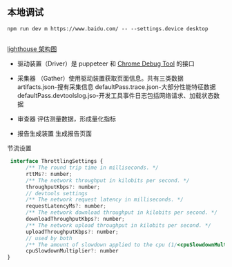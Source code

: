 ## 本地调试
```shell
npm run dev m https://www.baidu.com/ -- --settings.device desktop
```

## 

[lighthouse 架构图](https://github.com/GoogleChrome/lighthouse/blob/master/docs/architecture.md)

- 驱动装置（Driver）是 puppeteer 和 [Chrome Debug Tool](https://chromedevtools.github.io/devtools-protocol/) 的接口

- 采集器 （Gather）使用驱动装置获取页面信息。共有三类数据 artifacts.json-搜有采集信息 defaultPass.trace.json-大部分性能特征数据 
defaultPass.devtoolslog.jso-开发工具事件日志包括网络请求、加载状态数据

- 审查器 评估测量数据，形成量化指标

- 报告生成装置 生成报告页面


节流设置

````javascript
 interface ThrottlingSettings {
      /** The round trip time in milliseconds. */
      rttMs?: number;
      /** The network throughput in kilobits per second. */
      throughputKbps?: number;
      // devtools settings
      /** The network request latency in milliseconds. */
      requestLatencyMs?: number;
      /** The network download throughput in kilobits per second. */
      downloadThroughputKbps?: number;
      /** The network upload throughput in kilobits per second. */
      uploadThroughputKbps?: number;
      // used by both
      /** The amount of slowdown applied to the cpu (1/<cpuSlowdownMultiplier>). */
      cpuSlowdownMultiplier?: number
}
````
